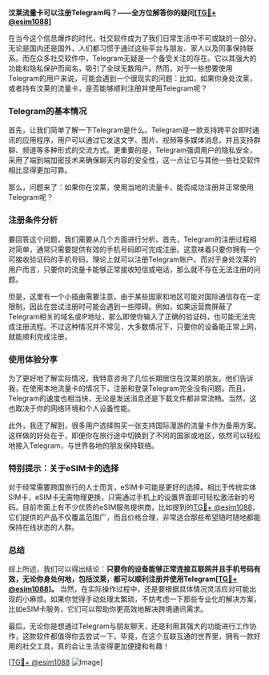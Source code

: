**汶莱流量卡可以注册Telegram吗？——全方位解答你的疑问[[TG💪+ @esim1088](https://t.me/s/esim1088)]**

在当今这个信息爆炸的时代，社交软件成为了我们日常生活中不可或缺的一部分。无论是国内还是国外，人们都习惯于通过这些平台与朋友、家人以及同事保持联系。而在众多社交软件中，Telegram无疑是一个备受关注的存在。它以其强大的功能和隐私保护而闻名，吸引了全球无数用户。然而，对于一些想要使用Telegram的用户来说，可能会遇到一个很现实的问题：比如，如果你身处汶莱，或者持有汶莱的流量卡，是否能够顺利注册并使用Telegram呢？

### Telegram的基本情况

首先，让我们简单了解一下Telegram是什么。Telegram是一款支持跨平台即时通讯的应用程序，用户可以通过它发送文字、图片、视频等多媒体消息，并且支持群聊、频道等多种形式的交流方式。更重要的是，Telegram强调用户的隐私安全，采用了端到端加密技术来确保聊天内容的安全性，这一点让它与其他一些社交软件相比显得更加可靠。

那么，问题来了：如果你在汶莱，使用当地的流量卡，能否成功注册并正常使用Telegram呢？

### 注册条件分析

要回答这个问题，我们需要从几个方面进行分析。首先，Telegram的注册过程相对简单，通常只需要提供有效的手机号码即可完成注册。这意味着只要你拥有一个可接收验证码的手机号码，理论上就可以注册Telegram账户。而对于身处汶莱的用户而言，只要你的流量卡能够正常接收短信或电话，那么就不存在无法注册的问题。

但是，这里有一个小插曲需要注意。由于某些国家和地区可能对国际通信存在一定限制，因此在尝试注册时可能会遇到一些障碍。例如，如果运营商屏蔽了Telegram相关的域名或IP地址，那么即使你输入了正确的验证码，也可能无法完成注册流程。不过这种情况并不常见，大多数情况下，只要你的设备能正常上网，就能顺利完成注册。

### 使用体验分享

为了更好地了解实际情况，我特意咨询了几位长期居住在汶莱的朋友。他们告诉我，在使用本地流量卡的情况下，注册和登录Telegram完全没有问题。而且，Telegram的速度也相当快，无论是发送消息还是下载文件都非常流畅。当然，这也取决于你的网络环境和个人设备性能。

此外，我还了解到，很多用户选择购买一张支持国际漫游的流量卡作为备用方案。这样做的好处在于，即便你在旅行途中切换到了不同的国家或地区，依然可以轻松地接入Telegram，与世界各地的朋友保持联络。

### 特别提示：关于eSIM卡的选择

对于经常需要跨国旅行的人士而言，eSIM卡可能是更好的选择。相比于传统实体SIM卡，eSIM卡无需物理更换，只需通过手机上的设置界面即可轻松激活新的号码。目前市面上有不少优质的eSIM服务提供商，比如提到的[TG💪+ @esim1088](https://t.me/s/esim1088)，它们提供的产品不仅覆盖范围广，而且价格合理，非常适合那些希望随时随地都能保持在线状态的人群。

### 总结

综上所述，我们可以得出结论：**只要你的设备能够正常连接互联网并且手机号码有效，无论你身处何地，包括汶莱，都可以顺利注册并使用Telegram[[TG💪+ @esim1088](https://t.me/s/esim1088)]。** 当然，在实际操作过程中，还是要根据具体情况灵活应对可能出现的小麻烦。如果你觉得手动处理太繁琐，不妨考虑一下那些专业化的解决方案，比如eSIM卡服务，它们可以帮助你更高效地解决跨境通讯需求。

最后，无论你是想通过Telegram与朋友聊天，还是利用其强大的功能进行工作协作，这款软件都值得你去尝试一下。毕竟，在这个互联互通的世界里，拥有一款好用的社交工具，真的会让生活变得更加便捷和有趣！

[[TG💪+ @esim1088](https://t.me/s/esim1088) ![Image](https://i.postimg.cc/4NQfJmqS/Snipaste-2025-05-13-00-14-12.png)]